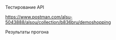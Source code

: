Тестирование API

https://www.postman.com/alsu-5043888/alsou/collection/b836bru/demoshopping

Результаты прогона
